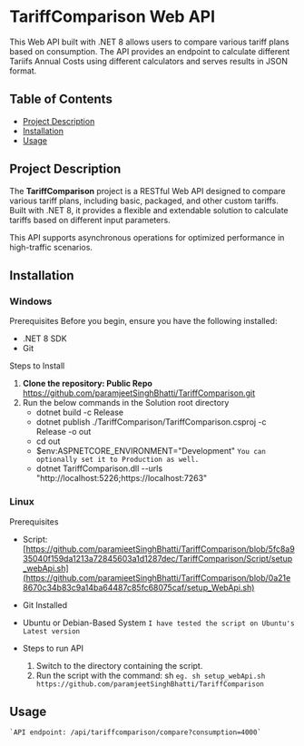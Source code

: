 # TariffComparison Web API

This Web API built with .NET 8 allows users to compare various tariff plans based on consumption. The API provides an endpoint to calculate different Tariifs Annual Costs using different calculators and serves results in JSON format.

## Table of Contents

- [Project Description](#project-description)
- [Installation](#installation)
- [Usage](#usage)

## Project Description

The **TariffComparison** project is a RESTful Web API designed to compare various tariff plans, including basic, packaged, and other custom tariffs. Built with .NET 8, it provides a flexible and extendable solution to calculate tariffs based on different input parameters.

This API supports asynchronous operations for optimized performance in high-traffic scenarios.

## Installation
### Windows

Prerequisites
Before you begin, ensure you have the following installed:
- .NET 8 SDK
- Git

Steps to Install
1. **Clone the repository: Public Repo** 
    https://github.com/paramjeetSinghBhatti/TariffComparison.git
2. Run the below commands in the Solution root directory
    - dotnet build -c Release
    - dotnet publish ./TariffComparison/TariffComparison.csproj -c Release -o out
    - cd out
    - $env:ASPNETCORE_ENVIRONMENT="Development" `You can optionally set it to Production as well.`
    - dotnet TariffComparison.dll --urls "http://localhost:5226;https://localhost:7263"

### Linux

Prerequisites
- Script: [https://github.com/paramjeetSinghBhatti/TariffComparison/blob/5fc8a935040f159da1213a72845603a1d1287dec/TariffComparison/Script/setup_webApi.sh](https://github.com/paramjeetSinghBhatti/TariffComparison/blob/0a21e8670c34b83c9a14ba64487c85fc68075caf/setup_WebApi.sh)

- Git Installed
- Ubuntu or Debian-Based System `I have tested the script on Ubuntu's Latest version`

- Steps to run API
    1. Switch to the directory containing the script.
    2. Run the script with the command: sh <script-name> <Git repo URL> `eg. sh setup_webApi.sh https://github.com/paramjeetSinghBhatti/TariffComparison`

## Usage
    `API endpoint: /api/tariffcomparison/compare?consumption=4000`
